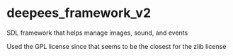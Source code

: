 # deepees_framework_v2
 SDL framework that helps manage images, sound, and events

Used the GPL license since that seems to be the closest for the zlib license
